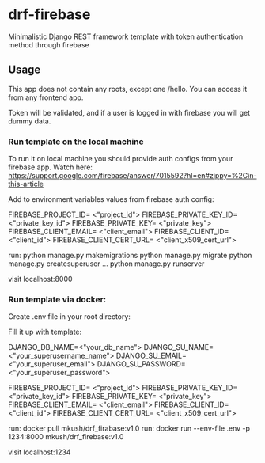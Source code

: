 # drf-firebase
Minimalistic Django REST framework template with token authentication method through firebase

## Usage

This app does not contain any roots, except one /hello.
You can access it from any frontend app. 

Token will be validated, and if a user is logged in with firebase you will get dummy data.
### Run template on the local machine

To run it on local machine you should provide auth configs from your firebase app. Watch here: https://support.google.com/firebase/answer/7015592?hl=en#zippy=%2Cin-this-article

Add to environment variables values from firebase auth config:

FIREBASE_PROJECT_ID= <"project_id">
FIREBASE_PRIVATE_KEY_ID= <"private_key_id">
FIREBASE_PRIVATE_KEY= <"private_key">
FIREBASE_CLIENT_EMAIL= <"client_email">
FIREBASE_CLIENT_ID= <"client_id">
FIREBASE_CLIENT_CERT_URL= <"client_x509_cert_url">

run:    python manage.py makemigrations
        python manage.py migrate
        python manage.py createsuperuser
        ...
        python manage.py runserver

visit localhost:8000
### Run template via docker:

Create .env file in your root directory:

Fill it up with template:

DJANGO_DB_NAME=<"your_db_name">
DJANGO_SU_NAME=<"your_superusername_name">
DJANGO_SU_EMAIL=<"your_superuser_email">
DJANGO_SU_PASSWORD=<"your_superuser_password">

FIREBASE_PROJECT_ID= <"project_id">
FIREBASE_PRIVATE_KEY_ID= <"private_key_id">
FIREBASE_PRIVATE_KEY= <"private_key">
FIREBASE_CLIENT_EMAIL= <"client_email">
FIREBASE_CLIENT_ID= <"client_id">
FIREBASE_CLIENT_CERT_URL= <"client_x509_cert_url">


run: docker pull mkush/drf_firabase:v1.0
run: docker run --env-file .env -p 1234:8000 mkush/drf_firebase:v1.0

visit localhost:1234



